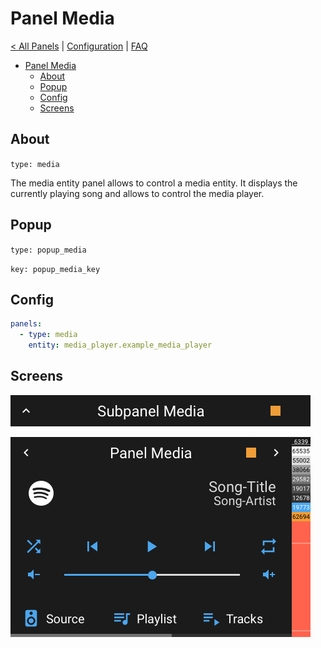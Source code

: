 # Panel Media

[< All Panels](README.md) | [Configuration](../Config.md) | [FAQ](../FAQ.md)

- [Panel Media](#panel-media)
  - [About](#about)
  - [Popup](#popup)
  - [Config](#config)
  - [Screens](#screens)

## About

`type: media`

The media entity panel allows to control a media entity. It displays the currently playing song and allows to control the media player.

## Popup

`type: popup_media`

`key: popup_media_key`

## Config

```yaml
panels:
  - type: media
    entity: media_player.example_media_player
```

## Screens

![Subpanel Media](../assets/subpanel_media.png)

![Panel Media](../assets/panel_media.png)
